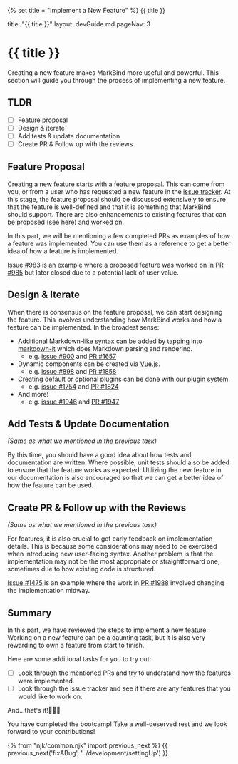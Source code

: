 {% set title = "Implement a New Feature" %}
<span id="title" class="d-none">{{ title }}</span>

<frontmatter>
  title: "{{ title }}"
  layout: devGuide.md
  pageNav: 3
</frontmatter>

# {{ title }}

<div class="lead">

Creating a new feature makes MarkBind more useful and powerful. This section will guide you through the process of implementing a new feature.

</div>

## TLDR

- [ ] Feature proposal
- [ ] Design & iterate
- [ ] Add tests & update documentation
- [ ] Create PR & Follow up with the reviews

## Feature Proposal
Creating a new feature starts with a feature proposal. This can come from you, or from a user who has requested a new feature in the [issue tracker](https://github.com/MarkBind/markbind/issues?q=is%3Aissue+is%3Aopen+sort%3Aupdated-desc+label%3A%22c.Feature+%F0%9F%9A%80%22). At this stage, the feature proposal should be discussed extensively to ensure that the feature is well-defined and that it is something that MarkBind should support. There are also enhancements to existing features that can be proposed (see [here](https://github.com/MarkBind/markbind/issues?q=is%3Aissue+is%3Aopen+sort%3Aupdated-desc+label%3Ac.Enhancement)) and worked on.

In this part, we will be mentioning a few completed PRs as examples of how a feature was implemented. You can use them as a reference to get a better idea of how a feature is implemented.


<box type="info" seamless>

[Issue #983](https://github.com/MarkBind/markbind/pull/983) is an example where a proposed feature was worked on in [PR #985](https://github.com/MarkBind/markbind/pull/985) but later closed due to a potential lack of user value.
</box>

## Design & Iterate
When there is consensus on the feature proposal, we can start designing the feature. This involves understanding how MarkBind works and how a feature can be implemented. In the broadest sense:
- Additional Markdown-like syntax can be added by tapping into [markdown-it](https://github.com/markdown-it/markdown-it) which does Markdown parsing and rendering.
  - e.g. [issue #900](https://github.com/MarkBind/markbind/issues/900) and [PR #1657](https://github.com/MarkBind/markbind/pull/1657)
- Dynamic components can be created via [Vue.js](../development/writingComponents.html#writing-components).
  - e.g. [issue #898](https://github.com/MarkBind/markbind/issues/898) and [PR #1858](https://github.com/MarkBind/markbind/pull/1858)
- Creating default or optional plugins can be done with our [plugin system](../development/writingPlugins.html).
  - e.g. [issue #1754](https://github.com/MarkBind/markbind/issues/1754) and [PR #1824](https://github.com/MarkBind/markbind/pull/1824)
- And more!
  - e.g. [issue #1946](https://github.com/MarkBind/markbind/issues/1946) and [PR #1947](https://github.com/MarkBind/markbind/pull/1947)


## Add Tests & Update Documentation

_(Same as what we mentioned in the previous task)_

By this time, you should have a good idea about how tests and documentation are written. Where possible, unit tests should also be added to ensure that the feature works as expected. Utilizing the new feature in our documentation is also encouraged so that we can get a better idea of how the feature can be used.

## Create PR & Follow up with the Reviews

_(Same as what we mentioned in the previous task)_

<include src="contributeToDocs.md#pr-steps" />

For features, it is also crucial to get early feedback on implementation details. This is because some considerations may need to be exercised when introducing new user-facing syntax. Another problem is that the implementation may not be the most appropriate or straightforward one, sometimes due to how existing code is structured.

<box type="info" seamless>

[Issue #1475](https://github.com/MarkBind/markbind/issues/1475) is an example where the work in [PR #1988](https://github.com/MarkBind/markbind/pull/1988) involved changing the implementation midway.
</box>


## Summary
In this part, we have reviewed the steps to implement a new feature. Working on a new feature can be a daunting task, but it is also very rewarding to own a feature from start to finish.

Here are some additional tasks for you to try out:
- [ ] Look through the mentioned PRs and try to understand how the features were implemented.
- [ ] Look through the issue tracker and see if there are any features that you would like to work on.

And...that's it!:rocket::rocket::rocket:

You have completed the bootcamp! Take a well-deserved rest and we look forward to your contributions!

{% from "njk/common.njk" import previous_next %}
{{ previous_next('fixABug', '../development/settingUp') }}